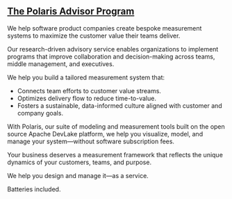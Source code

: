 ## [The Polaris Advisor Program](https://polaris-advisor.com)
  
  We help software product companies create bespoke measurement systems to maximize the customer value their teams deliver.

Our research-driven advisory service enables organizations to implement programs that improve collaboration and decision-making across teams, middle management, and executives.

We help you build a tailored measurement system that:

- Connects team efforts to customer value streams.
- Optimizes delivery flow to reduce time-to-value.
- Fosters a sustainable, data-informed culture aligned with customer and company goals.

With Polaris, our suite of modeling and measurement  tools built on the open source  Apache DevLake platform, we help you visualize, model, and manage your system—without software subscription fees. 

Your business deserves a measurement framework that reflects the unique dynamics of your customers, teams, and purpose.

We help you design and manage it—as a service. 

Batteries included.




